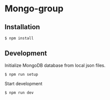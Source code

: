 # Mongo-group

## Installation

```
$ npm install
```
## Development

Initialize MongoDB database from local json files.

```
$ npm run setup
```

Start development

```
$ npm run dev
```